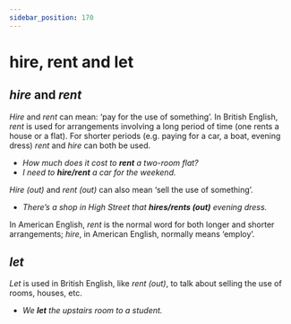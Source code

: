 ```yaml
---
sidebar_position: 170
---
```


# hire, rent and let

## *hire* and *rent*

*Hire* and *rent* can mean: ‘pay for the use of something’. In British English, *rent* is used for arrangements involving a long period of time (one rents a house or a flat). For shorter periods (e.g. paying for a car, a boat, evening dress) *rent* and *hire* can both be used.

- *How much does it cost to **rent** a two-room flat?*
- *I need to **hire/rent** a car for the weekend.*

*Hire (out)* and *rent (out)* can also mean ‘sell the use of something’.

- *There’s a shop in High Street that **hires/rents (out)** evening dress.*

In American English, *rent* is the normal word for both longer and shorter arrangements; *hire*, in American English, normally means ‘employ’.

## *let*

*Let* is used in British English, like *rent (out)*, to talk about selling the use of rooms, houses, etc.

- *We **let** the upstairs room to a student.*
